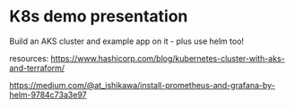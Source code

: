 # K8s demo presentation 

Build an AKS cluster and example app on it -  plus use helm too!

resources:
https://www.hashicorp.com/blog/kubernetes-cluster-with-aks-and-terraform/

https://medium.com/@at_ishikawa/install-prometheus-and-grafana-by-helm-9784c73a3e97
